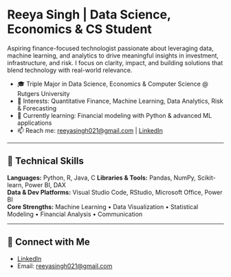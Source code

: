 # Reeya Singh | Data Science, Economics & CS Student

Aspiring finance-focused technologist passionate about leveraging data, machine learning, and analytics to drive meaningful insights in investment, infrastructure, and risk. I focus on clarity, impact, and building solutions that blend technology with real-world relevance.

- 🎓 Triple Major in Data Science, Economics & Computer Science @ Rutgers University
- 💼 Interests: Quantitative Finance, Machine Learning, Data Analytics, Risk & Forecasting
- 🧠 Currently learning: Financial modeling with Python & advanced ML applications
- 📫 Reach me: reeyasingh021@gmail.com | [LinkedIn](https://www.linkedin.com/in/reeyasingh021)

---

## 🧰 Technical Skills

**Languages:** Python, R, Java, C
**Libraries & Tools:** Pandas, NumPy, Scikit-learn, Power BI, DAX  
**Data & Dev Platforms:** Visual Studio Code, RStudio, Microsoft Office, Power BI  
**Core Strengths:** Machine Learning • Data Visualization • Statistical Modeling • Financial Analysis • Communication  

---

## 🔗 Connect with Me

- [LinkedIn](https://www.linkedin.com/in/reeya-singh021)  
- Email: reeyasingh021@gmail.com
<!--
**reeyasingh021/reeyasingh021** is a ✨ _special_ ✨ repository because its `README.md` (this file) appears on your GitHub profile.

Here are some ideas to get you started:

- 🔭 I’m currently working on ...
- 🌱 I’m currently learning ...
- 👯 I’m looking to collaborate on ...
- 🤔 I’m looking for help with ...
- 💬 Ask me about ...
- 📫 How to reach me: ...
- 😄 Pronouns: ...
- ⚡ Fun fact: ...
-->
